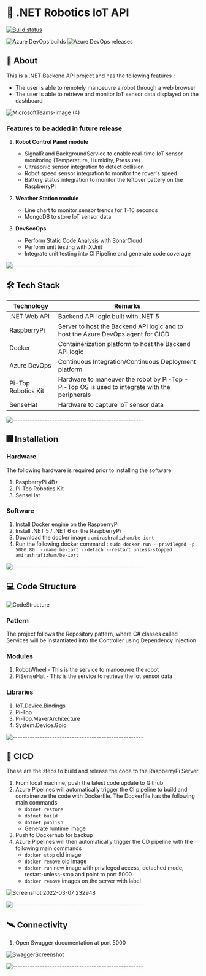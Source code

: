 # :space_invader: .NET Robotics IoT API

[![Build status](https://dev.azure.com/amirashrafizham7/IoT%20RaspberryPI/_apis/build/status/Backend%20-%20IoRT%20Raspberry%20Pi)](https://dev.azure.com/amirashrafizham7/IoT%20RaspberryPI/_build/latest?definitionId=4)

![Azure DevOps builds](https://img.shields.io/azure-devops/build/amirashrafizham7/3cd2d062-7beb-450b-835a-acb34a7cc906/4)
![Azure DevOps releases](https://img.shields.io/azure-devops/release/amirashrafizham7/3cd2d062-7beb-450b-835a-acb34a7cc906/4/4)

## :thought_balloon: About
This is a .NET Backend API project and has the following features :
- The user is able to remotely manoeuvre a robot through a web browser
- The user is able to retrieve and monitor IoT sensor data displayed on the dashboard

![MicrosoftTeams-image (4)](https://user-images.githubusercontent.com/59201954/157059323-35ff4bd5-6491-4976-825f-8644b4d21c55.png)

### Features to be added in future release  

1. **Robot Control Panel module**
   - SignalR and BackgroundService to enable real-time IoT sensor monitoring (Temperature, Humidity, Pressure)
   - Ultrasonic sensor integration to detect collision
   - Robot speed sensor integration to monitor the rover's speed
   - Battery status integration to monitor the leftover battery on the RaspberryPi

2. **Weather Station module**
   - Line chart to monitor sensor trends for T-10 seconds 
   - MongoDB to store IoT sensor data

3. **DevSecOps**
   - Perform Static Code Analysis with SonarCloud
   - Perform unit testing with XUnit
   - Integrate unit testing into CI Pipeline and generate code coverage 

![-----------------------------------------------------](https://raw.githubusercontent.com/andreasbm/readme/master/assets/lines/rainbow.png)

## :hammer_and_wrench: Tech Stack

| Technology          | Remarks                                                                                          |
|---------------------|--------------------------------------------------------------------------------------------------|
| .NET Web API        |  Backend API logic  built with .NET 5                                                            |
| RaspberryPi         |  Server to host the Backend API logic and to host the Azure DevOps agent for CICD                |
| Docker              |  Containerization platform to host the Backend API logic                                         |
| Azure DevOps        |  Continuous Integration/Continuous Deployment platform                                           |
| Pi-Top Robotics Kit |  Hardware to maneuver the robot by Pi-Top - Pi-Top OS is used to integrate with the peripherals  |
| SenseHat            |  Hardware to capture IoT sensor data             


![-----------------------------------------------------](https://raw.githubusercontent.com/andreasbm/readme/master/assets/lines/rainbow.png)

## :fireworks: Installation
### Hardware 

The following hardware is required prior to installing the software
1. RaspberryPi 4B+ 
2. Pi-Top Robotics Kit
3. SenseHat

### Software

1. Install Docker engine on the RaspberryPi
2. Install .NET 5 / .NET 6 on the RaspberryPi
3. Download the docker image : `amirashrafizham/be-iort`
4. Run the following docker command : `sudo docker run --privileged -p 5000:80  --name be-iort --detach --restart unless-stopped amirashrafizham/be-iort`

![-----------------------------------------------------](https://raw.githubusercontent.com/andreasbm/readme/master/assets/lines/rainbow.png)


## :computer: Code Structure

![CodeStructure](https://user-images.githubusercontent.com/59201954/157164860-2238caa9-8f78-46bb-87c9-271151f7e003.png)

### Pattern

The project follows the Repository pattern, where C# classes called Services will be instantiated into the Controller using Dependency Injection

### Modules

1. RobotWheel - This is the service to manoeuvre the robot  
2. PiSenseHat - This is the service to retrieve the Iot sensor data

### Libraries
 
1. IoT.Device.Bindings
2. Pi-Top
3. Pi-Top.MakerArchitecture
4. System.Device.Gpio


![-----------------------------------------------------](https://raw.githubusercontent.com/andreasbm/readme/master/assets/lines/rainbow.png)

## :rocket:	CICD
These are the steps to build and release the code to the RaspberryPi Server
1. From local machine, push the latest code update to Github
2. Azure Pipelines will automatically trigger the CI pipeline to build and containerize the code with Dockerfile. The Dockerfile has the following main commands
   - `dotnet restore`
   - `dotnet build`
   - `dotnet publish`
   - Generate runtime image
3. Push to Dockerhub for backup
4. Azure Pipelines will then automatically trigger the CD pipeline with the following main commands
   - `docker stop` old image
   - `docker remove` old image
   - `docker run` new image with privileged access, detached mode, restart-unless-stop and point to port 5000
   - `docker remove` images on the server with <None> label
</ul>

![Screenshot 2022-03-07 232948](https://user-images.githubusercontent.com/59201954/157065033-29a79063-0592-4e24-925d-caf14222b8eb.png)

![-----------------------------------------------------](https://raw.githubusercontent.com/andreasbm/readme/master/assets/lines/rainbow.png)

## :artificial_satellite: Connectivity

1. Open Swagger documentation at port 5000

![SwaggerScreenshot](https://user-images.githubusercontent.com/59201954/157164825-41b3da22-946e-4c94-9de7-0b5e4365a102.png)

![-----------------------------------------------------](https://raw.githubusercontent.com/andreasbm/readme/master/assets/lines/rainbow.png)
